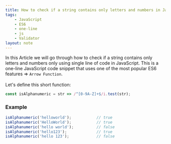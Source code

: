```yaml
---
title: How to check if a string contains only letters and numbers in JavaScript
tags:
    - JavaScript
    - ES6
    - one-line
    - js
    - Validator
layout: note
---
```




In this Article we will go through how to check if a string contains only letters and numbers only using single line of code in JavaScript.
This is a one-line JavaScript code snippet that uses one of the most popular ES6 features => `Arrow Function`.
<br/>
<br/>
Let's define this short function:

```js {.wrap}
const isAlphanumeric = str => /^[0-9A-Z]+$/i.test(str);
```

### Example

```js {.wrap}
isAlphanumeric('helloworld');           // true
isAlphanumeric('HelloWorld');           // true
isAlphanumeric('hello world');          // false
isAlphanumeric('hello123');             // true
isAlphanumeric('hello 123');            // false
```